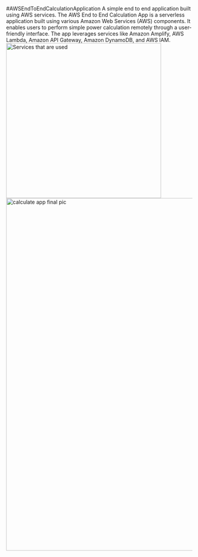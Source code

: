  #AWSEndToEndCalculationApplication 
 A simple end to end application built using AWS services.
The AWS End to End Calculation App is a serverless application built using various Amazon Web Services (AWS) components. It enables users to perform  simple power calculation remotely through a user-friendly interface. The app leverages services like Amazon Amplify, AWS Lambda, Amazon API Gateway, Amazon DynamoDB, and AWS IAM.
<img width="419" alt="Services that are used" src="https://github.com/Meldindavidsabu/AWSEndToEndCalculationapplication./assets/80899101/b5ac44f3-6473-4378-95c0-f0e1c80f726e">
<img width="953" alt="calculate app final pic" src="https://github.com/Meldindavidsabu/AWSEndToEndCalculationapplication./assets/80899101/91e78161-6aa6-4dbb-b4f6-8bba93ef3134">

